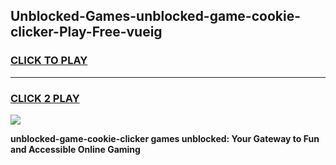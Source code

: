 
## Unblocked-Games-unblocked-game-cookie-clicker-Play-Free-vueig
<h3>
<a href="https://premium76.site?title=unblocked-game-cookie-clicker&ref=21A">CLICK TO PLAY</a></h3>
<hr>

<h3>
<a href="https://premium76.site?title=unblocked-game-cookie-clicker&ref=21A">CLICK 2 PLAY</a>
  
</h3>

<a href="https://premium76.site?title=unblocked-game-cookie-clicker&ref=21A"><img src="https://clearcache.store/games.png"></a>


**unblocked-game-cookie-clicker games unblocked: Your Gateway to Fun and Accessible Online Gaming**
